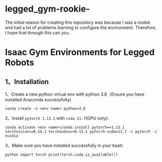 # legged_gym-rookie-
The initial reason for creating this repository was because I was a rookie and had a lot of problems learning to configure the environment. Therefore, I hope that through this can you.

# Isaac Gym Environments for Legged Robots
## 1、Installation
1、Create a new python virtual env with python 3.8（Ensure you have installed Anaconda successfully)

`conda create -n <env name> python=3.8`

2、Install `pytorch 1.13.1` with `cuda 11.7`(GPU only):

`conda activate <env name>\conda install pytorch==1.13.1 torchvision==0.14.1 torchaudio==0.13.1 pytorch-cuda=11.7 -c pytorch -c nvidia`

3、Make sure you have installed successfully in your bash:

`python
import torch
print(torch.cuda.is_available())`

